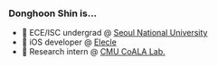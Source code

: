 ### Donghoon Shin is...

- 🔭 ECE/ISC undergrad @ [Seoul National University](https://www.snu.ac.kr)
- 🌱 iOS developer @ [Elecle](https://elecle.bike)
- 👯 Research intern @ [CMU CoALA Lab.](https://thecoalalab.com)
